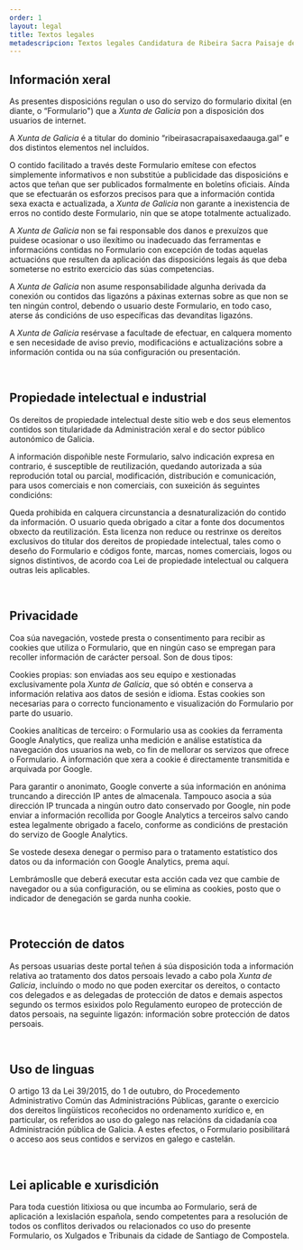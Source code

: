 ```yaml
---
order: 1
layout: legal
title: Textos legales
metadescripcion: Textos legales Candidatura de Ribeira Sacra Paisaje del Agua a la Lista del Patrimonio Mundial
---
```


## Información xeral

As presentes disposicións regulan o uso do servizo do formulario dixital (en diante, o “Formulario") que a _Xunta de Galicia_ pon a disposición dos usuarios de internet.

A _Xunta de Galicia_ é a titular do dominio “ribeirasacrapaisaxedaauga.gal” e dos distintos elementos nel incluídos.

O contido facilitado a través deste Formulario emítese con efectos simplemente informativos e non substitúe a publicidade das disposicións e actos que teñan que ser publicados formalmente en boletíns oficiais. Aínda que se efectuarán os esforzos precisos para que a información contida sexa exacta e actualizada, a _Xunta de Galicia_ non garante a inexistencia de erros no contido deste Formulario, nin que se atope totalmente actualizado.

A _Xunta de Galicia_ non se fai responsable dos danos e prexuízos que puidese ocasionar o uso ilexítimo ou inadecuado das ferramentas e informacións contidas no Formulario con excepción de todas aquelas actuacións que resulten da aplicación das disposicións legais ás que deba someterse no estrito exercicio das súas competencias.

A _Xunta de Galicia_ non asume responsabilidade algunha derivada da conexión ou contidos das ligazóns a páxinas externas sobre as que non se ten ningún control, debendo o usuario deste Formulario, en todo caso, aterse ás condicións de uso específicas das devanditas ligazóns.

A _Xunta de Galicia_ resérvase a facultade de efectuar, en calquera momento e sen necesidade de aviso previo, modificacións e actualizacións sobre a información contida ou na súa configuración ou presentación.

<br>

## Propiedade intelectual e industrial

Os dereitos de propiedade intelectual deste sitio web e dos seus elementos contidos son titularidade da Administración xeral e do sector público autonómico de Galicia.

A información dispoñible neste Formulario, salvo indicación expresa en contrario, é susceptible de reutilización, quedando autorizada a súa reprodución total ou parcial, modificación, distribución e comunicación, para usos comerciais e non comerciais, con suxeición ás seguintes condicións:

Queda prohibida en calquera circunstancia a desnaturalización do contido da información.
O usuario queda obrigado a citar a fonte dos documentos obxecto da reutilización.
Esta licenza non reduce ou restrinxe os dereitos exclusivos do titular dos dereitos de propiedade intelectual, tales como o deseño do Formulario e códigos fonte, marcas, nomes comerciais, logos ou signos distintivos, de acordo coa Lei de propiedade intelectual ou calquera outras leis aplicables.

<br>

## Privacidade

Coa súa navegación, vostede presta o consentimento para recibir as cookies que utiliza o Formulario, que en ningún caso se empregan para recoller información de carácter persoal. Son de dous tipos:

Cookies propias: son enviadas aos seu equipo e xestionadas exclusivamente pola _Xunta de Galicia_, que só obtén e conserva a información relativa aos datos de sesión e idioma. Estas cookies son necesarias para o correcto funcionamento e visualización do Formulario por parte do usuario.

Cookies analíticas de terceiro: o Formulario usa as cookies da ferramenta Google Analytics, que realiza unha medición e análise estatística da navegación dos usuarios na web, co fin de mellorar os servizos que ofrece o Formulario. A información que xera a cookie é directamente transmitida e arquivada por Google.

Para garantir o anonimato, Google converte a súa información en anónima truncando a dirección IP antes de almacenala. Tampouco asocia a súa dirección IP truncada a ningún outro dato conservado por Google, nin pode enviar a información recollida por Google Analytics a terceiros salvo cando estea legalmente obrigado a facelo, conforme as condicións de prestación do servizo de Google Analytics.

Se vostede desexa denegar o permiso para o tratamento estatístico dos datos ou da información con Google Analytics, prema aquí.

Lembrámoslle que deberá executar esta acción cada vez que cambie de navegador ou a súa configuración, ou se elimina as cookies, posto que o indicador de denegación se garda nunha cookie.

<br>

## Protección de datos

As persoas usuarias deste portal teñen á súa disposición toda a información relativa ao tratamento dos datos persoais levado a cabo pola _Xunta de Galicia_, incluíndo o modo no que poden exercitar os dereitos, o contacto cos delegados e as delegadas de protección de datos e demais aspectos segundo os termos esixidos polo Regulamento europeo de protección de datos persoais, na seguinte ligazón: información sobre protección de datos persoais.

<br>

## Uso de linguas

O artigo 13 da Lei 39/2015, do 1 de outubro, do Procedemento Administrativo Común das Administracións Públicas, garante o exercicio dos dereitos lingüísticos recoñecidos no ordenamento xurídico e, en particular, os referidos ao uso do galego nas relacións da cidadanía coa Administración pública de Galicia. A estes efectos, o Formulario posibilitará o acceso aos seus contidos e servizos en galego e castelán.

<br>

## Lei aplicable e xurisdición

Para toda cuestión litixiosa ou que incumba ao Formulario, será de aplicación a lexislación española, sendo competentes para a resolución de todos os conflitos derivados ou relacionados co uso do presente Formulario, os Xulgados e Tribunais da cidade de Santiago de Compostela.
